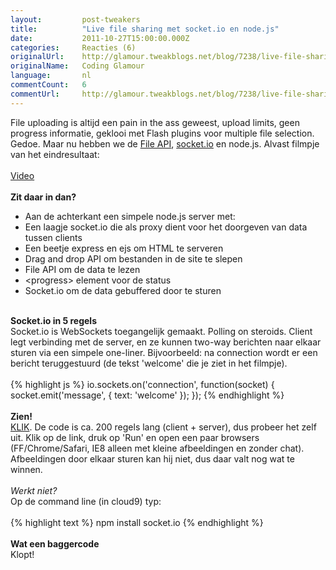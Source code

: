 ```yaml
---
layout:         post-tweakers
title:          "Live file sharing met socket.io en node.js"
date:           2011-10-27T15:00:00.000Z
categories:     Reacties (6)
originalUrl:    http://glamour.tweakblogs.net/blog/7238/live-file-sharing-met-socket-punt-io-en-node-punt-js.html
originalName:   Coding Glamour
language:       nl
commentCount:   6
commentUrl:     http://glamour.tweakblogs.net/blog/7238/live-file-sharing-met-socket-punt-io-en-node-punt-js.html#reacties
---
```


   <p class="article">File uploading is altijd een pain in the ass geweest, upload limits, geen
  progress informatie, geklooi met Flash plugins voor multiple file selection.
  Gedoe. Maar nu hebben we de <a href="http://www.html5rocks.com/en/tutorials/file/dndfiles/"
  rel="external">File API</a>, <a href="http://socket.io" rel="external">socket.io</a> en
  node.js. Alvast filmpje van het eindresultaat:
  <br>
  <br>
<a href="http://www.screenr.com/C04s" rel="external">Video</a>
<!--more-->
  <br>
  <br>
<b>Zit daar in dan?</b>
  <ul>
    <li>Aan de achterkant een simpele node.js server met:</li>
    <li>Een laagje socket.io die als proxy dient voor het doorgeven van data tussen
      clients</li>
    <li>Een beetje express en ejs om HTML te serveren</li>
    <li>Drag and drop API om bestanden in de site te slepen</li>
    <li>File API om de data te lezen</li>
    <li>&lt;progress&gt; element voor de status</li>
    <li>Socket.io om de data gebuffered door te sturen</li>
  </ul><a name="more"></a>
  <br>
<b>Socket.io in 5 regels</b>
  <br>Socket.io is WebSockets toegangelijk gemaakt. Polling on steroids. Client
  legt verbinding met de server, en ze kunnen two-way berichten naar elkaar
  sturen via een simpele one-liner. Bijvoorbeeld: na connection wordt er
  een bericht teruggestuurd (de tekst &apos;welcome&apos; die je ziet in
  het filmpje).
  <br>
  <br>
{% highlight js %}
io.sockets.on('connection', function(socket) {
    socket.emit('message', {
        text: 'welcome'
    });
});
{% endhighlight %}
  <br>
  <br>
<b>Zien!</b>
  <br>
<a href="http://c9.io/open/git/?url=git://github.com/janjongboom/socketioupload.git&amp;file=server.js"
  rel="external">KLIK</a>. De code is ca. 200 regels lang (client + server),
  dus probeer het zelf uit. Klik op de link, druk op &apos;Run&apos; en open
  een paar browsers (FF/Chrome/Safari, IE8 alleen met kleine afbeeldingen
  en zonder chat). Afbeeldingen door elkaar sturen kan hij niet, dus daar
  valt nog wat te winnen.
  <br>
  <br>
<i>Werkt niet?</i>
  <br>Op de command line (in cloud9) typ:
  <br>
  <br>
{% highlight text %}
npm install socket.io
{% endhighlight %}
  <br>
  <br>
<b>Wat een baggercode</b>
  <br>Klopt!</p>
